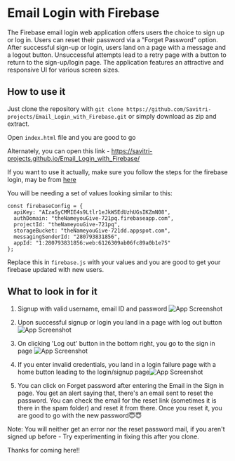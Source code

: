
# Email Login with Firebase

The Firebase email login web application offers users the choice to sign up or log in. Users can reset their password via a "Forget Password" option. After successful sign-up or login, users land on a page with a message and a logout button. Unsuccessful attempts lead to a retry page with a button to return to the sign-up/login page. The application features an attractive and responsive UI for various screen sizes.


## How to use it

Just clone the repository with
```git clone https://github.com/Savitri-projects/Email_Login_with_Firebase.git``` or simply download as zip and extract.

Open ```index.html``` file and you are good to go

Alternately, you can open this link - https://savitri-projects.github.io/Email_Login_with_Firebase/

If you want to use it actually, make sure you follow the steps for the firebase login, may be from [here](https://youtu.be/gcmGNOj37E8?si=Z9y6-w-J2G0u4mgi)

You will be needing a set of values looking similar to this:
```
const firebaseConfig = {
  apiKey: "AIzaSyCMMIE4s9Ltlr1eJkWSEdUzhUGsIKZmN08",
  authDomain: "theNameyouGive-721pq.firebaseapp.com",
  projectId: "theNameyouGive-721pq",
  storageBucket: "theNameyouGive-721dd.appspot.com",
  messagingSenderId: "280793831856",
  appId: "1:280793831856:web:6126309ab06fc89a0b1e75"
};
```
Replace this in ```firebase.js``` with your values and you are good to get your firebase updated with new users.

## What to look in for it

1. Signup with valid username, email ID and password
![App Screenshot](https://i.postimg.cc/k5RrYv1V/image.png)

2. Upon successful signup or login you land in a page with log out button
![App Screenshot](https://i.postimg.cc/bYCTdfNh/image.png)

3. On clicking 'Log out' button in the bottom right, you go to the sign in page
![App Screenshot](https://i.postimg.cc/FskjRfBy/image.png)

4. If you enter invalid credentials, you land in a login failure page with a home button leading to the login/signup page![App Screenshot](https://i.postimg.cc/Gm596rRX/image.png)

5. You can click on Forget password after entering the Email in the Sign in page. You get an alert saying that, there's an email sent to reset the password. You can check the email for the reset link (sometimes it is there in the spam folder) and reset it from there. Once you reset it, you are good to go with the new password😇😇

Note: You will neither get an error nor the reset password mail, if you aren't signed up before - Try experimenting in fixing this after you clone.

Thanks for coming here!!